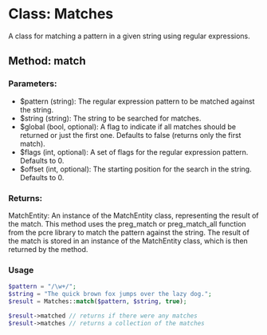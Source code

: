 # Class: Matches

A class for matching a pattern in a given string using regular expressions.

## Method: match

### Parameters:

- $pattern (string): The regular expression pattern to be matched against the string.
- $string (string): The string to be searched for matches.
- $global (bool, optional): A flag to indicate if all matches should be returned or just the first one. Defaults to
  false (returns only the first match).
- $flags (int, optional): A set of flags for the regular expression pattern. Defaults to 0.
- $offset (int, optional): The starting position for the search in the string. Defaults to 0.

### Returns:

MatchEntity: An instance of the MatchEntity class, representing the result of the match.
This method uses the preg_match or preg_match_all function from the pcre library to match the pattern against the
string. The result of the match is stored in an instance of the MatchEntity class, which is then returned by the method.

### Usage

```php
$pattern = "/\w+/";
$string = "The quick brown fox jumps over the lazy dog.";
$result = Matches::match($pattern, $string, true);

$result->matched // returns if there were any matches
$result->matches // returns a collection of the matches
```
